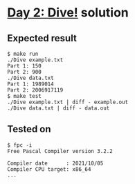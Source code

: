 # [Day 2: Dive!](https://adventofcode.com/2021/day/2) solution

## Expected result
```
$ make run
./Dive example.txt
Part 1: 150
Part 2: 900
./Dive data.txt
Part 1: 1989014
Part 2: 2006917119
$ make test
./Dive example.txt | diff - example.out
./Dive data.txt | diff - data.out
```

## Tested on
```
$ fpc -i
Free Pascal Compiler version 3.2.2

Compiler date      : 2021/10/05
Compiler CPU target: x86_64
...
```
